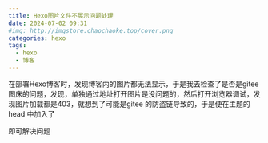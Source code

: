 ```yaml
---
title: Hexo图片文件不展示问题处理
date: 2024-07-02 09:31
#img: http://imgstore.chaochaoke.top/cover.png
categories: hexo
tags:
  - hexo
  - 博客
---
```


在部署Hexo博客时，发现博客内的图片都无法显示，于是我去检查了是否是gitee图床的问题，发现，单独通过地址打开图片是没问题的，然后打开浏览器调试，发现图片加载都是403，就想到了可能是gitee 的防盗链导致的，于是便在主题的head 中加入了

 <meta name="referrer" content="no-referrer" />

即可解决问题